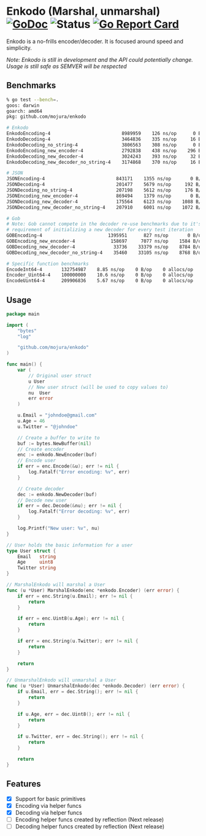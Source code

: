 # Enkodo (Marshal, unmarshal) [![GoDoc](https://godoc.org/github.com/mojura/enkodo?status.svg)](https://godoc.org/github.com/mojura/enkodo) ![Status](https://img.shields.io/badge/status-beta-yellow.svg) [![Go Report Card](https://goreportcard.com/badge/github.com/mojura/enkodo)](https://goreportcard.com/report/github.com/mojura/enkodo)

Enkodo is a no-frills encoder/decoder. It is focused around speed and simplicity. 

*Note: Enkodo is still in development and the API could potentially change. Usage is still safe as SEMVER will be respected*

## Benchmarks
```bash
% go test --bench=.
goos: darwin
goarch: amd64
pkg: github.com/mojura/enkodo

# Enkodo
EnkodoEncoding-4                          8989959    126 ns/op      0 B/op    0 allocs/op
EnkodoDecoding-4                          3464836    335 ns/op     16 B/op    1 allocs/op
EnkodoDecoding_no_string-4                3806563    308 ns/op      0 B/op    0 allocs/op
EnkodoEncoding_new_encoder-4              2792838    438 ns/op    296 B/op    6 allocs/op
EnkodoDecoding_new_decoder-4              3024243    393 ns/op     32 B/op    2 allocs/op
EnkodoDecoding_new_decoder_no_string-4    3174868    370 ns/op     16 B/op    1 allocs/op

# JSON
JSONEncoding-4                          843171    1355 ns/op       0 B/op     0 allocs/op
JSONDecoding-4                          201477    5679 ns/op     192 B/op    12 allocs/op
JSONDecoding_no_string-4                207198    5612 ns/op     176 B/op    11 allocs/op
JSONEncoding_new_encoder-4              869494    1379 ns/op       0 B/op     0 allocs/op
JSONDecoding_new_decoder-4              175564    6123 ns/op    1088 B/op    17 allocs/op
JSONDecoding_new_decoder_no_string-4    207910    6001 ns/op    1072 B/op    16 allocs/op

# Gob
# Note: Gob cannot compete in the decoder re-use benchmarks due to it's 
# requirement of initializing a new decoder for every test iteration
GOBEncoding-4                        1395951      827 ns/op       0 B/op      0 allocs/op
GOBEncoding_new_encoder-4             158697     7077 ns/op    1584 B/op     42 allocs/op
GOBDecoding_new_decoder-4              33736    33379 ns/op    8784 B/op    244 allocs/op
GOBDecoding_new_decoder_no_string-4    35460    33105 ns/op    8768 B/op    243 allocs/op

# Specific function benchmarks
EncodeInt64-4       132754987    8.85 ns/op    0 B/op    0 allocs/op
Encoder_Uint64-4    100000000    10.6 ns/op    0 B/op    0 allocs/op
EncodeUint64-4      209906836    5.67 ns/op    0 B/op    0 allocs/op
```

## Usage
```go
package main

import (
	"bytes"
	"log"

	"github.com/mojura/enkodo"
)

func main() {
	var (
		// Original user struct
		u User
		// New user struct (will be used to copy values to)
		nu  User
		err error
	)

	u.Email = "johndoe@gmail.com"
	u.Age = 46
	u.Twitter = "@johndoe"

	// Create a buffer to write to
	buf := bytes.NewBuffer(nil)
	// Create encoder
	enc := enkodo.NewEncoder(buf)
	// Encode user
	if err = enc.Encode(&u); err != nil {
		log.Fatalf("Error encoding: %v", err)
	}

	// Create decoder
	dec := enkodo.NewDecoder(buf)
	// Decode new user
	if err = dec.Decode(&nu); err != nil {
		log.Fatalf("Error decoding: %v", err)
	}

	log.Printf("New user: %v", nu)
}

// User holds the basic information for a user
type User struct {
	Email   string
	Age     uint8
	Twitter string
}

// MarshalEnkodo will marshal a User
func (u *User) MarshalEnkodo(enc *enkodo.Encoder) (err error) {
	if err = enc.String(u.Email); err != nil {
		return
	}

	if err = enc.Uint8(u.Age); err != nil {
		return
	}

	if err = enc.String(u.Twitter); err != nil {
		return
	}

	return
}

// UnmarshalEnkodo will unmarshal a User
func (u *User) UnmarshalEnkodo(dec *enkodo.Decoder) (err error) {
	if u.Email, err = dec.String(); err != nil {
		return
	}

	if u.Age, err = dec.Uint8(); err != nil {
		return
	}

	if u.Twitter, err = dec.String(); err != nil {
		return
	}

	return
}

```

## Features
- [x] Support for basic primitives
- [x] Encoding via helper funcs
- [x] Decoding via helper funcs
- [ ] Encoding helper funcs created by reflection (Next release)
- [ ] Decoding helper funcs created by reflection (Next release)
